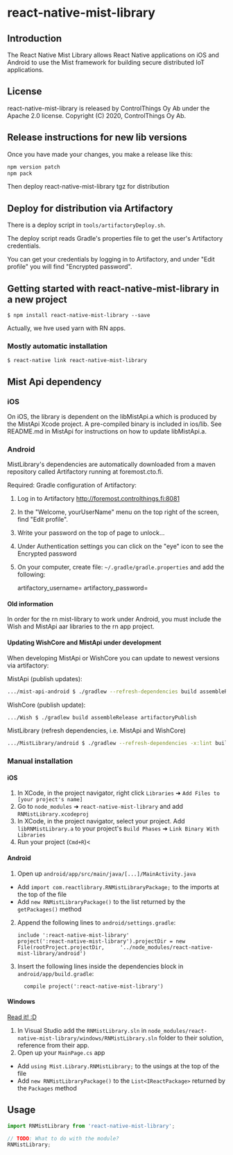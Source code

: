 
# react-native-mist-library

## Introduction

The React Native Mist Library allows React Native applications on
iOS and Android to use the Mist framework for building secure distributed
IoT applications.

## License

react-native-mist-library is released by ControlThings Oy Ab under the Apache 2.0 license. Copyright (C) 2020, ControlThings Oy Ab.


## Release instructions for new lib versions

Once you have made your changes, you make a release like this:

```sh
npm version patch
npm pack
```

Then deploy react-native-mist-library tgz for distribution

## Deploy for distribution via Artifactory

There is a deploy script in `tools/artifactoryDeploy.sh`.

The deploy script reads Gradle's properties file to get the user's
Artifactory credentials.

You can get your credentials by logging in to Artifactory, and under
"Edit profile" you will find "Encrypted password".


## Getting started with react-native-mist-library in a new project

`$ npm install react-native-mist-library --save`

Actually, we hve used yarn with RN apps.

### Mostly automatic installation

`$ react-native link react-native-mist-library`

## Mist Api dependency

### iOS 

On iOS, the library is dependent on the libMistApi.a which is produced by the MistApi Xcode project. A pre-compiled binary is included in ios/lib. See README.md in MistApi for instructions on how to update libMistApi.a.

### Android

MistLibrary's dependencies are automatically downloaded from a maven repository called Artifactory running at foremost.cto.fi.

Required: Gradle configuration of Artifactory:

1. Log in to Artifactory http://foremost.controlthings.fi:8081
2. In the "Welcome, yourUserName" menu on the top right of the screen, find
   "Edit profile".
3. Write your password on the top of page to unlock...
4. Under Authentication settings you can click on the "eye" icon to see
   the Encrypted password
5. On your computer, create file: `~/.gradle/gradle.properties` and add
   the following:

    artifactory_username=<your Artifactory user name>
    artifactory_password=<your Encrypted Artifactory password>

#### Old information
In order for the rn mist-library to work under Android, you must include the Wish and MistApi aar libraries to the rn app project.


#### Updating WishCore and MistApi under development

When developing MistApi or WishCore you can update to newest versions via artifactory:

MistApi (publish updates):

```sh
.../mist-api-android $ ./gradlew --refresh-dependencies build assembleRelease artifactoryPublish
```

WishCore (publish update):

```sh
.../Wish $ ./gradlew build assembleRelease artifactoryPublish
```

MistLibrary (refresh dependencies, i.e. MistApi and WishCore)

```sh
.../MistLibrary/android $ ./gradlew --refresh-dependencies -x:lint build
```

### Manual installation


#### iOS

1. In XCode, in the project navigator, right click `Libraries` ➜ `Add Files to [your project's name]`
2. Go to `node_modules` ➜ `react-native-mist-library` and add `RNMistLibrary.xcodeproj`
3. In XCode, in the project navigator, select your project. Add `libRNMistLibrary.a` to your project's `Build Phases` ➜ `Link Binary With Libraries`
4. Run your project (`Cmd+R`)<

#### Android

1. Open up `android/app/src/main/java/[...]/MainActivity.java`
  - Add `import com.reactlibrary.RNMistLibraryPackage;` to the imports at the top of the file
  - Add `new RNMistLibraryPackage()` to the list returned by the `getPackages()` method
2. Append the following lines to `android/settings.gradle`:
  	```
  	include ':react-native-mist-library'
  	project(':react-native-mist-library').projectDir = new File(rootProject.projectDir, 	'../node_modules/react-native-mist-library/android')
  	```
3. Insert the following lines inside the dependencies block in `android/app/build.gradle`:
  	```
      compile project(':react-native-mist-library')
  	```

#### Windows
[Read it! :D](https://github.com/ReactWindows/react-native)

1. In Visual Studio add the `RNMistLibrary.sln` in `node_modules/react-native-mist-library/windows/RNMistLibrary.sln` folder to their solution, reference from their app.
2. Open up your `MainPage.cs` app
  - Add `using Mist.Library.RNMistLibrary;` to the usings at the top of the file
  - Add `new RNMistLibraryPackage()` to the `List<IReactPackage>` returned by the `Packages` method


## Usage
```javascript
import RNMistLibrary from 'react-native-mist-library';

// TODO: What to do with the module?
RNMistLibrary;
```
  
